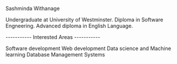 

Sashminda Withanage

Undergraduate at University of Westminster.
Diploma in Software Engneering.
Advanced diploma in English Language.

----------- Interested Areas -----------

Software development
Web development
Data science and Machine learning
Database Management Systems

<!---
sasiyaxv/sasiyaxv is a ✨ special ✨ repository because its `README.md` (this file) appears on your GitHub profile.
You can click the Preview link to take a look at your changes.
--->
